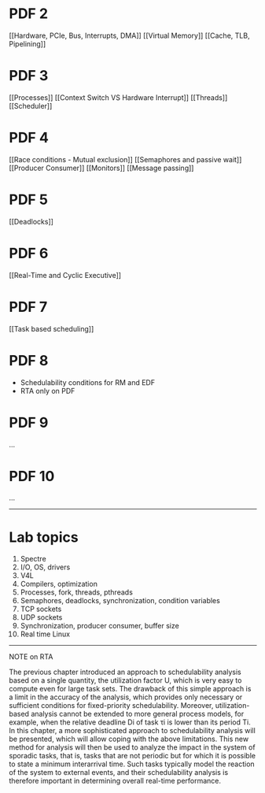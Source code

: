 #  PDF 2
[[Hardware, PCIe, Bus, Interrupts, DMA]]
[[Virtual Memory]]
[[Cache, TLB, Pipelining]]
# PDF 3
[[Processes]]
[[Context Switch VS Hardware Interrupt]]
[[Threads]]
[[Scheduler]]
# PDF 4
[[Race conditions - Mutual exclusion]]
[[Semaphores and passive wait]]
[[Producer Consumer]]
[[Monitors]]
[[Message passing]]
# PDF 5
[[Deadlocks]]
# PDF 6
[[Real-Time and Cyclic Executive]]
# PDF 7
[[Task based scheduling]]
# PDF 8
- Schedulability conditions for RM and EDF
- RTA
only on PDF
# PDF 9
...
# PDF 10
...

---

# Lab topics
1. Spectre
2. I/O, OS, drivers
3. V4L
4. Compilers, optimization
5. Processes, fork, threads, pthreads
6. Semaphores, deadlocks, synchronization, condition variables
7. TCP sockets
8. UDP sockets
9. Synchronization, producer consumer, buffer size
10. Real time Linux


--- 
NOTE on RTA

The previous chapter introduced an approach to schedulability analysis based on a single quantity, the utilization factor U, which is very easy to compute even for large task sets. 
The drawback of this simple approach is a limit in the accuracy of the analysis, which provides only necessary or sufficient conditions for fixed-priority schedulability. Moreover, utilization-based analysis cannot be extended to more general process models, for example, when the relative deadline Di of task τi is lower than its period Ti. In this chapter, a more sophisticated approach to schedulability analysis will be presented, which will allow coping with the above limitations. This new method for analysis will then be used to analyze the impact in the system of sporadic tasks, that is, tasks that are not periodic but for which it is possible to state a minimum interarrival time. Such tasks typically model the reaction of the system to external events, and their schedulability analysis is therefore important in determining overall real-time performance.